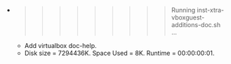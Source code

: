 * >>>>>>>>> Running inst-xtra-vboxguest-additions-doc.sh ...
  * Add virtualbox doc-help.
  * Disk size = 7294436K. Space Used = 8K. Runtime = 00:00:00:01.
